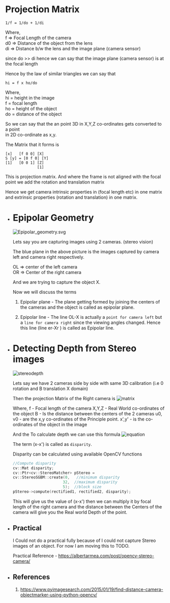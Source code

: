 # Projection Matrix
```
1/f = 1/do + 1/di
```
Where,  
f => Focal Length of the camera   
d0 => Distance of the object from the lens  
di => Distance b/w the lens and the image plane (camera sensor)  

since do >> di hence we can say that the image plane (camera sensor) is at the 
focal length  

Hence by the law of similar triangles we can say that   
```
hi = f x ho/do
```
Where,   
hi = height in the image   
f = focal length   
ho = height of the object   
do = distance of the object   

So we can say that the an point 3D in X,Y,Z co-ordinates gets converted to a point   
in 2D co-ordinate as x,y.  

The Matrix that it forms is 
```
[x]   [f 0 0] [X]
S [y] = [0 f 0] [Y] 
[1]   [0 0 1] [Z]
              [1]
```
This is projection matrix. 
And where the frame is not aligned with the focal point we add the rotation and translation matrix

Hence we get camera intrinsic properties in (focal length etc) in one matrix and 
extrinsic properties (rotation and translation) in one matrix.
- # Epipolar Geometry 
  
  ![Epipolar_geometry.svg](../assets/opencv-img/Epipolar_geometry.svg)
  
  Lets say you are capturing images using 2 cameras. (stereo vision)
  
  The blue plane in the above picture is the images captured by camera left and camera right respectively.
  
  OL => center of the left camera  
  OR => Center of the right camera  
  
  And we are trying to capture the object X.
  
  Now we will discuss the terms 
  1. Epipolar plane - The plane getting formed by joining the centers of the cameras and the object is called as epipolar plane.
  
  2. Epipolar line - The line OL-X is actually a `point for camera left` but a `line for camera right` since the viewing angles changed. Hence this line (line er-Xr ) is called as Epipolar line.
- # Detecting Depth from Stereo images 
  
  ![stereodepth](../assets/opencv-img/stereodepth.png)
  
  Lets say we have 2 cameras side by side with same 3D calibration (i.e 0 rotation and B translation X domain) 
  
  Then the projection Matrix of the Right camera is 
  ![matrix](../assets/opencv-img/matrix.png)  
  
  Where, 
  f - Focal length of the camera 
  X,Y,Z - Real World co-ordinates of the object
  B - Is the distance between the centers of the 2 cameras 
  u0, v0 - are the x,y co-ordinates of the Principle point.
  x',y' - is the co-ordinates of the object in the image  
  
  And the To calculate depth we can use this formula
  ![equation](../assets/opencv-img/equation.png)
  
  The term (x-x') is called as `disparity`. 
  
  Disparity can be calculated using available OpenCV functions 
  ```c
  //Compute disparity 
  cv::Mat disparity; 
  cv::Ptr<cv::StereoMatcher> pStereo =  
  cv::StereoSGBM::create(0,   //minimum disparity 
                        32,  //maximum disparity 
                        5);  //block size 
  pStereo->compute(rectified1, rectified2, disparity); 
  ```
  
  This will give us the value of (x-x') then we can multiply it by focal length of the right camera and the distance between the Centers of the camera will give you the Real world Depth of the point.
- ## Practical 
  I Could not do a practical fully because of I could not capture Stereo images of an object. For now I am moving this to TODO.
  
  Practical Reference - https://albertarmea.com/post/opencv-stereo-camera/
- ## References 
  1. https://www.pyimagesearch.com/2015/01/19/find-distance-camera-objectmarker-using-python-opencv/